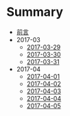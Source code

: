 # Summary
- [前言](README.md)
- 2017-03
    - [2017-03-29](2017-03-29.md)
    - [2017-03-30](2017-03-30.md)
    - [2017-03-31](2017-03-31.md)
- 2017-04
    - [2017-04-01](2017-04-01.md)
    - [2017-04-02](2017-04-02.md)
    - [2017-04-03](2017-04-03.md)
    - [2017-04-04](2017-04-04.md)
    - [2017-04-05](2017-04-05.md)